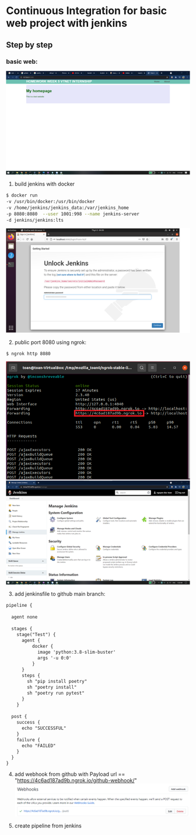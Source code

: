 # Continuous Integration for basic web project with jenkins

## Step by step

### basic web:
![](https://raw.githubusercontent.com/toanduc0671/NguyenDucToan-week5/main/images/basicweb.png)

1. build jenkins with docker

```bash
$ docker run 
-v /usr/bin/docker:/usr/bin/docker 
-v /home/jenkins/jenkins_data:/var/jenkins_home  
-p 8080:8080  --user 1001:998 --name jenkins-server 
-d jenkins/jenkins:lts
```

![](https://raw.githubusercontent.com/toanduc0671/NguyenDucToan-week5/main/images/startjenkins.png)

2. public port 8080 using ngrok:

```
$ ngrok http 8080
```
![](https://raw.githubusercontent.com/toanduc0671/NguyenDucToan-week5/main/images/ngrok.png)
![](https://raw.githubusercontent.com/toanduc0671/NguyenDucToan-week5/main/images/ngrok2.png)

3. add jenkinsfile to github main branch:

````jenkinsfile
pipeline {

  agent none

  stages {
    stage("Test") {
      agent {
          docker {
            image 'python:3.8-slim-buster'
            args '-u 0:0'
          }
      }
      steps {
        sh "pip install poetry"
        sh "poetry install"
        sh "poetry run pytest"
      }
    }

  post {
    success {
      echo "SUCCESSFUL"
    }
    failure {
      echo "FAILED"
    }
  }
}
````

4. add webhook from github with Payload url == "https://4c6ad187ad9b.ngrok.io/github-webhook/"
![](https://raw.githubusercontent.com/toanduc0671/NguyenDucToan-week5/main/images/webhooks.png)

5. create pipeline from jenkins
